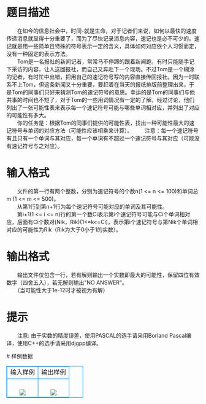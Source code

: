 # 

 
 # 题目描述 
<p>
　　在如今的信息社会中，时间-就是生命，对于记者们来说，如何以最快的速度传递消息就显得十分重要了，而为了尽快记录消息内容，速记也是必不可少的。速记就是用一些简单且特殊的符号表示一定的含义，具体如何对应依个人习惯而定，没有一种固定的表示方法。 　　<br>　　Tom是一名报社的新闻记者，常常马不停蹄的跟着新闻跑，有时只能随手记下采访的内容，让人送回报社，而自己又奔赴下一个现场。不过Tom是一个糊涂的记者，有时忙中出错，把用自己的速记符号写的内容直接传回报社。因为一时联系不上Tom，但这条新闻又十分重要，要赶着在当天的报纸排版前整理出来，于是Tom的同事们只好来猜测Tom的速记符号的意思。幸运的是Tom的同事们与他共事的时间也不短了，对于Tom的一些用词情况有一定的了解，经过讨论，他们列出了一张可能性表来表示每一个速记符号可能与哪些单词相对应，并列出了对应的可能性有多大。 　　<br>　　你的任务是：根据Tom的同事们提供的可能性表，找出一种可能性最大的速记符号与单词的对应方法（可能性应该相乘来计算）。 　　注意：每一个速记符号有且只有一个单词与其对应，每一个单词有不超过一个速记符号与其对应（可能没有速记符号与之对应）。 <br></p> 

 
 # 输入格式 
<p>
　　文件的第一行有两个整数，分别为速记符号的个数n(1 <= n <= 100)和单词总m (1 <= m <= 500)。 　　<br>　　从第1行到第n+1行为每个速记符号可能对应的单词及其可能性。 <br>　　第i+1(1 <= i <= n)行的第一个数Ci表示第i个速记符号可能与Ci个单词相对应，后面有Ci个数对(Nik，Rik)(1<=k<=Ci)，表示第i个速记符号与第Nik个单词相对应的可能性为Rik（Rik为大于0小于1的实数）。 <br></p> 

 
 # 输出格式 
<p>
　　输出文件仅包含一行，若有解则输出一个实数即最大的可能性，保留四位有效数字（四舍五入），若无解则输出"NO ANSWER"。 <br>　　（当可能性大于1e-12时才被视为有解） <br></p> 

 
 # 提示 
<p>
　　注意: 由于实数的精度误差，使用PASCAL的选手请采用Borland Pascal编译，使用C++的选手请采用djgpp编译。</p> 
# 样例数据
<style>
        table,table tr th, table tr td { border:1px solid #0094ff; }
        table { width: 200px; min-height: 25px; line-height: 25px; text-align: center; border-collapse: collapse;}   
    </style>
<table>
	<tr>
		<td>输入样例</td>
		<td>输出样例</td>
	</tr>
<tr><td><br><img src="/source/joyoi/tyvj-3132/img/aHR0cDovL3d3dy5qb3lvaS5jbi9wcm9ibGVtL3R5dmotMzEzMi9wcm9ibGVtc19pbWFnZXMvMTQxNi8xLmJtcA==.bmp"></img>  </td><td><br><img src="/source/joyoi/tyvj-3132/img/aHR0cDovL3d3dy5qb3lvaS5jbi9wcm9ibGVtL3R5dmotMzEzMi9wcm9ibGVtc19pbWFnZXMvMTQxNi8yLmJtcA==.bmp"></img>  </td></tr></table>
